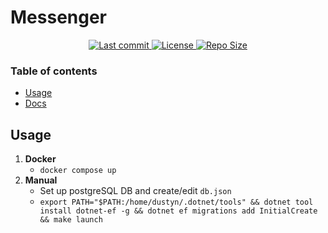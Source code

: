 # Messenger 

<div align="center"><p>
    <a href="https://github.com/Messenger-UTM-Project/Echo/pulse">
      <img alt="Last commit" src="https://img.shields.io/github/last-commit/Messenger-UTM-Project/Echo?style=for-the-badge&logo=starship&color=8bd5ca&logoColor=D9E0EE&labelColor=302D41"/>
    </a>
    <a href="https://github.com/Messenger-UTM-Project/Echo/blob/main/LICENSE">
      <img alt="License" src="https://img.shields.io/github/license/Messenger-UTM-Project/Echo?style=for-the-badge&logo=starship&color=ee999f&logoColor=D9E0EE&labelColor=302D41" />
    </a>
    <a href="https://github.com/Messenger-UTM-Project/Echo">
      <img alt="Repo Size" src="https://img.shields.io/github/repo-size/Messenger-UTM-Project/Echo?color=%23DDB6F2&label=SIZE&logo=codesandbox&style=for-the-badge&logoColor=D9E0EE&labelColor=302D41" />
    </a>
</p></div>

### Table of contents
- [Usage](#usage)
- [Docs](https://github.com/Messenger-UTM-Project/Docs)

## Usage
1. **Docker**
    - `docker compose up`
2. **Manual**
    - Set up postgreSQL DB and create/edit `db.json`
    - `export PATH="$PATH:/home/dustyn/.dotnet/tools" && dotnet tool install dotnet-ef -g && dotnet ef migrations add InitialCreate && make launch`
